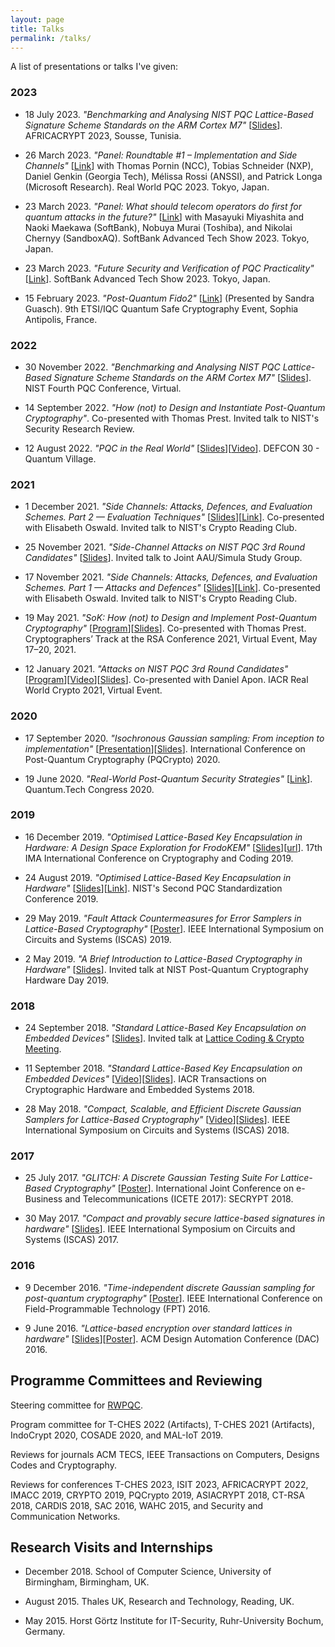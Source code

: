 ```yaml
---
layout: page
title: Talks
permalink: /talks/
---
```


A list of presentations or talks I've given: 

### 2023
* 18 July 2023. *"Benchmarking and Analysing NIST PQC Lattice-Based Signature Scheme Standards on the ARM Cortex M7"* [[Slides](files/AFRICACRYPT2023.pdf)]. AFRICACRYPT 2023, Sousse, Tunisia.

* 26 March 2023. *"Panel: Roundtable #1 – Implementation and Side Channels"* [[Link](https://rwpqc.org/)] with Thomas Pornin (NCC), Tobias Schneider (NXP), Daniel Genkin (Georgia Tech), Mélissa Rossi (ANSSI), and Patrick Longa (Microsoft Research). Real World PQC 2023. Tokyo, Japan.

* 23 March 2023. *"Panel: What should telecom operators do first for quantum attacks in the future?"* [[Link](https://www.softbank.jp/corp/technology/research/ats2023/)] with Masayuki Miyashita and Naoki Maekawa (SoftBank), Nobuya Murai (Toshiba), and Nikolai Chernyy (SandboxAQ). SoftBank Advanced Tech Show 2023. Tokyo, Japan.

* 23 March 2023. *"Future Security and Verification of PQC Practicality"* [[Link](https://www.softbank.jp/corp/technology/research/ats2023/)]. SoftBank Advanced Tech Show 2023. Tokyo, Japan.

* 15 February 2023. *"Post-Quantum Fido2"* [[Link](https://www.etsi.org/events/2117-2023-02-9th-etsi-iqc-quantum-safe-cryptography-workshop)] (Presented by Sandra Guasch). 9th ETSI/IQC Quantum Safe Cryptography Event, Sophia Antipolis, France.

### 2022
* 30 November 2022. *"Benchmarking and Analysing NIST PQC Lattice-Based Signature Scheme Standards on the ARM Cortex M7"* [[Slides](files/NIST4thRoundConference.pdf)]. NIST Fourth PQC Conference, Virtual.

* 14 September 2022. *"How (not) to Design and Instantiate Post-Quantum Cryptography"*. Co-presented with Thomas Prest. Invited talk to NIST's Security Research Review.

* 12 August 2022. *"PQC in the Real World"* [[Slides](files/defcon30.pdf)][[Video](https://www.youtube.com/watch?v=UL0N2HZ_atI)]. DEFCON 30 - Quantum Village.

### 2021
* 1 December 2021. *"Side Channels: Attacks, Defences, and Evaluation Schemes. Part 2 — Evaluation Techniques"* [[Slides](files/crclub-2021-side-channels-2.pdf)][[Link](https://csrc.nist.gov/presentations/2021/crypto-club-2021-side-channels-2)]. Co-presented with Elisabeth Oswald. Invited talk to NIST's Crypto Reading Club.

* 25 November 2021. *"Side-Channel Attacks on NIST PQC 3rd Round Candidates"* [[Slides](files/aausimula_pqcsca.pdf)]. Invited talk to Joint AAU/Simula Study Group.

* 17 November 2021. *"Side Channels: Attacks, Defences, and Evaluation Schemes. Part 1 — Attacks and Defences"* [[Slides](files/crclub-2021-side-channels-1.pdf)][[Link](https://csrc.nist.gov/presentations/2021/crypto-club-2021-side-channels-1)]. Co-presented with Elisabeth Oswald. Invited talk to NIST's Crypto Reading Club.

* 19 May 2021. *"SoK: How (not) to Design and Implement Post-Quantum Cryptography"* [[Program](https://sites.google.com/site/ctrsa2021/conference-program)][[Slides](files/PresentationT+J.pdf)]. Co-presented with Thomas Prest. Cryptographers’ Track at the RSA Conference 2021, Virtual Event, May 17–20, 2021.

* 12 January 2021. *"Attacks on NIST PQC 3rd Round Candidates"* [[Program](https://rwc.iacr.org/2021/program.php)][[Video](https://youtu.be/X0Y6D5zLI-Y?t=1747)][[Slides](https://iacr.org/submit/files/slides/2021/rwc/rwc2021/22/slides.pdf)]. Co-presented with Daniel Apon. IACR Real World Crypto 2021, Virtual Event.

### 2020
* 17 September 2020. *"Isochronous Gaussian sampling: From inception to implementation"* [[Presentation](https://youtu.be/KqCnJApHC3w)][[Slides](files/FalconConstantTime.pdf)]. International Conference on Post-Quantum Cryptography (PQCrypto) 2020.

* 19 June 2020. *"Real-World Post-Quantum Security Strategies"* [[Link](https://www.quantumtechcongress.co.uk/speakers/dr-james-howe)]. Quantum.Tech Congress 2020.

### 2019
* 16 December 2019. *"Optimised Lattice-Based Key Encapsulation in Hardware: A Design Space Exploration for FrodoKEM"* [[Slides](files/imacc2019.pdf)][[url](https://ima.org.uk/11167/17th-ima-international-conference-on-cryptography-and-coding/)]. 17th IMA International Conference on Cryptography and Coding 2019.

* 24 August 2019. *"Optimised Lattice-Based Key Encapsulation in Hardware"* [[Slides](files/nistpqc2019.pdf)][[Link](https://csrc.nist.gov/Presentations/2019/optimised-lattice-based-key-encapsulation-in-hardw)]. NIST's Second PQC Standardization Conference 2019.

* 29 May 2019. *"Fault Attack Countermeasures for Error Samplers in Lattice-Based Cryptography"* [[Poster](files/ISCAS2019_poster.pdf)]. IEEE International Symposium on Circuits and Systems (ISCAS) 2019.

* 2 May 2019. *"A Brief Introduction to Lattice-Based Cryptography in Hardware"* [[Slides](files/nist.pdf)]. Invited talk at NIST Post-Quantum Cryptography Hardware Day 2019.

### 2018
* 24 September 2018. *"Standard Lattice-Based Key Encapsulation on Embedded Devices"* [[Slides](files/londonlattice2018.pdf)]. Invited talk at [Lattice Coding & Crypto Meeting](http://malb.io/discrete-subgroup/2018/09/24/lattice-meeting/).

*	11 September 2018. *"Standard Lattice-Based Key Encapsulation on Embedded Devices"* [[Video](https://www.youtube.com/watch?v=zAfPwuBKixk)][[Slides](files/tches.pdf)]. IACR Transactions on Cryptographic Hardware and Embedded Systems 2018.

*	28 May 2018. *"Compact, Scalable, and Efficient Discrete Gaussian Samplers for Lattice-Based Cryptography"* [[Video](https://player.vimeo.com/video/272220291)][[Slides](files/iscas2018.pdf)]. IEEE International Symposium on Circuits and Systems (ISCAS) 2018.

### 2017
*	25 July 2017. *"GLITCH: A Discrete Gaussian Testing Suite For Lattice-Based Cryptography"* [[Poster](files/SECRYPT__Poster.pdf)]. International Joint Conference on e-Business and Telecommunications (ICETE 2017): SECRYPT 2018.

*	30 May 2017. *"Compact and provably secure lattice-based signatures in hardware"* [[Slides](files/ISCAS_2017.pdf)]. IEEE International Symposium on Circuits and Systems (ISCAS) 2017.

### 2016
*	9 December 2016. *"Time-independent discrete Gaussian sampling for post-quantum cryptography"* [[Poster](files/FPT_Poster.pdf)]. IEEE International Conference on Field-Programmable Technology (FPT) 2016.

*	9 June 2016. *"Lattice-based encryption over standard lattices in hardware"* [[Slides]()][[Poster](files/DAC_Poster.pdf)]. ACM Design Automation Conference (DAC) 2016.

## Programme Committees and Reviewing

Steering committee for [RWPQC](https://rwpqc.org/).

Program committee for T-CHES 2022 (Artifacts), T-CHES 2021 (Artifacts), IndoCrypt 2020, COSADE 2020, and MAL-IoT 2019.

Reviews for journals ACM TECS, IEEE Transactions on Computers, Designs Codes and Cryptography.

Reviews for conferences T-CHES 2023, ISIT 2023, AFRICACRYPT 2022, IMACC 2019, CRYPTO 2019, PQCrypto 2019, ASIACRYPT 2018, CT-RSA 2018, CARDIS 2018, SAC 2016, WAHC 2015, and Security and Communication Networks.

## Research Visits and Internships

* December 2018. School of Computer Science, University of Birmingham, Birmingham, UK.

* August 2015. Thales UK, Research and Technology, Reading, UK.

* May 2015. Horst Görtz Institute for IT-Security, Ruhr-University Bochum, Germany.
